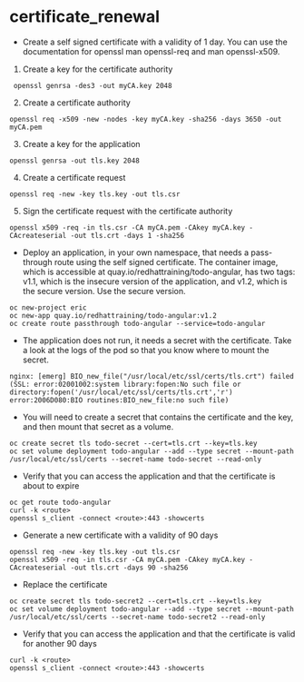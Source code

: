 # certificate_renewal
*	Create a self signed certificate with a validity of 1 day. You can use the documentation for openssl man openssl-req and man openssl-x509.
1. Create a key for the certificate authority
```
 openssl genrsa -des3 -out myCA.key 2048
```
2. Create a certificate authority
```
openssl req -x509 -new -nodes -key myCA.key -sha256 -days 3650 -out myCA.pem
```
3.	Create a key for the application
```
openssl genrsa -out tls.key 2048
```
4.	Create a certificate request
```
openssl req -new -key tls.key -out tls.csr
```
5.	Sign the certificate request with the certificate authority
```
openssl x509 -req -in tls.csr -CA myCA.pem -CAkey myCA.key -CAcreateserial -out tls.crt -days 1 -sha256
```
*	Deploy an application, in your own namespace, that needs a pass-through route using the self signed certificate. The container image, which is accessible at quay.io/redhattraining/todo-angular, has two tags: v1.1, which is the insecure version of the application, and v1.2, which is the secure version. Use the secure version.
```
oc new-project eric
oc new-app quay.io/redhattraining/todo-angular:v1.2
oc create route passthrough todo-angular --service=todo-angular
```
* The application does not run, it needs a secret with the certificate. Take a look at the logs of the pod so that you know where to mount the secret.
```
nginx: [emerg] BIO_new_file("/usr/local/etc/ssl/certs/tls.crt") failed (SSL: error:02001002:system library:fopen:No such file or directory:fopen('/usr/local/etc/ssl/certs/tls.crt','r') error:2006D080:BIO routines:BIO_new_file:no such file)
```
*	 You will need to create a secret that contains the certificate and the key, and then mount that secret as a volume.
```
oc create secret tls todo-secret --cert=tls.crt --key=tls.key
oc set volume deployment todo-angular --add --type secret --mount-path /usr/local/etc/ssl/certs --secret-name todo-secret --read-only
```
*	Verify that you can access the application and that the certificate is about to expire
```
oc get route todo-angular
curl -k <route>
openssl s_client -connect <route>:443 -showcerts
```
*	Generate a new certificate with a validity of 90 days
```
openssl req -new -key tls.key -out tls.csr
openssl x509 -req -in tls.csr -CA myCA.pem -CAkey myCA.key -CAcreateserial -out tls.crt -days 90 -sha256
```
*	Replace the certificate
```
oc create secret tls todo-secret2 --cert=tls.crt --key=tls.key
oc set volume deployment todo-angular --add --type secret --mount-path /usr/local/etc/ssl/certs --secret-name todo-secret2 --read-only
```
*	Verify that you can access the application and that the certificate is valid for another 90 days
```
curl -k <route>
openssl s_client -connect <route>:443 -showcerts
```
